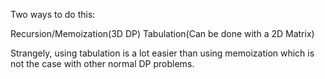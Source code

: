 Two ways to do this:

Recursion/Memoization(3D DP)
Tabulation(Can be done with a 2D Matrix)

Strangely, using tabulation is a lot easier than using memoization which is not the case with other normal DP problems.
